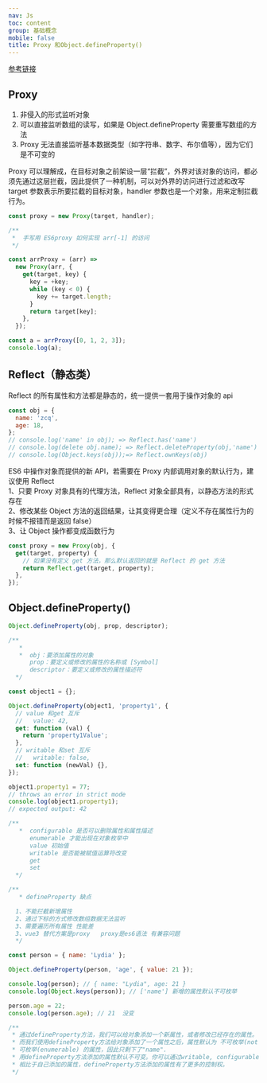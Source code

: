 ```yaml
---
nav: Js
toc: content
group: 基础概念
mobile: false
title: Proxy 和Object.defineProperty()
---
```


<a href="https://juejin.cn/post/7069397770766909476" target="_blank">参考链接</a>

## Proxy

1. 非侵入的形式监听对象
2. 可以直接监听数组的读写，如果是 Object.defineProperty 需要重写数组的方法
3. Proxy 无法直接监听基本数据类型（如字符串、数字、布尔值等），因为它们是不可变的

Proxy 可以理解成，在目标对象之前架设一层“拦截”，外界对该对象的访问，都必须先通过这层拦截，因此提供了一种机制，可以对外界的访问进行过滤和改写 target 参数表示所要拦截的目标对象，handler 参数也是一个对象，用来定制拦截行为。

```js
const proxy = new Proxy(target, handler);

/**
 *  手写用 ES6proxy 如何实现 arr[-1] 的访问
 */

const arrProxy = (arr) =>
  new Proxy(arr, {
    get(target, key) {
      key = +key;
      while (key < 0) {
        key += target.length;
      }
      return target[key];
    },
  });

const a = arrProxy([0, 1, 2, 3]);
console.log(a);
```

## Reflect（静态类）

Reflect 的所有属性和方法都是静态的，统一提供一套用于操作对象的 api

```js
const obj = {
  name: 'zcq',
  age: 18,
};
// console.log('name' in obj); => Reflect.has('name')
// console.log(delete obj.name); => Reflect.deleteProperty(obj,'name')
// console.log(Object.keys(obj));=> Reflect.ownKeys(obj)
```

ES6 中操作对象而提供的新 API，若需要在 Proxy 内部调用对象的默认行为，建议使用 Reflect  
1、只要 Proxy 对象具有的代理方法，Reflect 对象全部具有，以静态方法的形式存在  
2、修改某些 Object 方法的返回结果，让其变得更合理（定义不存在属性行为的时候不报错而是返回 false）  
3、让 Object 操作都变成函数行为

```js
const proxy = new Proxy(obj, {
  get(target, property) {
    // 如果没有定义 get 方法，那么默认返回的就是 Reflect 的 get 方法
    return Reflect.get(target, property);
  },
});
```

## Object.defineProperty()

```js
Object.defineProperty(obj, prop, descriptor);

/**
   * 
   *  obj：要添加属性的对象
      prop：要定义或修改的属性的名称或 [Symbol]
      descriptor：要定义或修改的属性描述符
  */

const object1 = {};

Object.defineProperty(object1, 'property1', {
  // value 和get 互斥
  //   value: 42,
  get: function (val) {
    return 'property1Value';
  },
  // writable 和set 互斥
  //   writable: false,
  set: function (newVal) {},
});

object1.property1 = 77;
// throws an error in strict mode
console.log(object1.property1);
// expected output: 42

/**
   *  configurable 是否可以删除属性和属性描述
      enumerable 才能出现在对象枚举中
      value 初始值
      writable 是否能被赋值运算符改变
      get
      set
  */

/**
   * defineProperty 缺点

  1、不能拦截新增属性
  2、通过下标的方式修改数组数据无法监听
  3、需要遍历所有属性 性能差
  3、vue3 替代方案是proxy   proxy是es6语法 有兼容问题
  */

const person = { name: 'Lydia' };

Object.defineProperty(person, 'age', { value: 21 });

console.log(person); // { name: "Lydia", age: 21 }
console.log(Object.keys(person)); // ['name'] 新增的属性默认不可枚举

person.age = 22;
console.log(person.age); // 21  没变

/**
 * 通过defineProperty方法，我们可以给对象添加一个新属性，或者修改已经存在的属性。
 * 而我们使用defineProperty方法给对象添加了一个属性之后，属性默认为 不可枚举(not enumerable). Object.keys方法仅返回对象中
 * 可枚举(enumerable) 的属性，因此只剩下了"name".
 * 用defineProperty方法添加的属性默认不可变。你可以通过writable, configurable 和 enumerable属性来改变这一行为。这样的话，
 * 相比于自己添加的属性，defineProperty方法添加的属性有了更多的控制权。
 */
```
